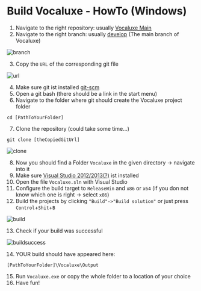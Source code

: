 # Build Vocaluxe - HowTo (Windows)

1. Navigate to the right repository: usually [Vocaluxe Main](https://github.com/Vocaluxe/Vocaluxe)
2. Navigate to the right branch: usually [develop](https://github.com/Vocaluxe/Vocaluxe/tree/develop) (The main branch of Vocaluxe)
  
  ![branch](https://cloud.githubusercontent.com/assets/5115160/4995706/bc5aa536-69c2-11e4-8534-b64573624a33.PNG)

3. Copy the `URL` of the corresponding git file
  
  ![url](https://cloud.githubusercontent.com/assets/5115160/4995708/bc5af234-69c2-11e4-91d1-112972f35f01.PNG)

4. Make sure git ist installed [git-scm](http://git-scm.com/)
5. Open a git bash (there should be a link in the start menu)
6. Navigate to the folder where git should create the Vocaluxe project folder
  ```
  cd [PathToYourFolder]
  ```
7. Clone the repository (could take some time...) 
  ```
  git clone [theCopiedGitUrl]
  ```
  ![clone](https://cloud.githubusercontent.com/assets/5115160/4995707/bc5aa6da-69c2-11e4-95cb-71ac7b0c3fc8.png)

8. Now you should find a Folder `Vocaluxe` in the given directory -> navigate into it
9. Make sure [Visual Studio 2012/2013(?)](http://www.visualstudio.com/downloads/download-visual-studio-vs#d-express-windows-desktop) ist installed 
10. Open the file `Vocaluxe.sln` with Visual Studio
11. Configure the build target to `ReleaseWin` and `x86` or `x64` (if you don not know which one is right -> select `x86`)
12. Build the projects by clicking `"Build"->"Build solution"` or just press `Control`+`Shit`+`B`
  
  ![build](https://cloud.githubusercontent.com/assets/5115160/4995709/bc5b3474-69c2-11e4-9d9b-b49f8a3b315d.png)

13. Check if your build was successful
  
  ![buildsuccess](https://cloud.githubusercontent.com/assets/5115160/4995710/bc5b4fe0-69c2-11e4-8b0f-4acaeffbc568.png)

14. YOUR build should have appeared here:
  ```
  [PathToYourFolder]\Vocaluxe\Output
  ```
15. Run `Vocaluxe.exe` or copy the whole folder to a location of your choice
16. Have fun! 
